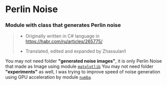 # Perlin Noise

### Module with class that generates Perlin noise

>- Originally written in C# language in https://habr.com/ru/articles/265775/
>
>- Translated, edited and expanded by Zhassulan1

You may not need folder __"generated noise images"__, it is only Perlin Noise that made as Image using module [`matplotlib`](https://matplotlib.org/)
You may not need folder __"experiments"__ as well, I was trying to improve speed of noise generation using GPU acceleration by module [`numba`](https://numba.pydata.org/)